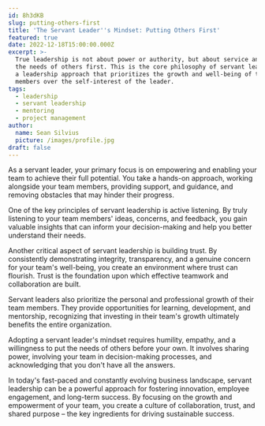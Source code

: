 ```yaml
---
id: 8h3dKB
slug: putting-others-first
title: 'The Servant Leader''s Mindset: Putting Others First'
featured: true
date: 2022-12-18T15:00:00.000Z
excerpt: >-
  True leadership is not about power or authority, but about service and putting
  the needs of others first. This is the core philosophy of servant leadership,
  a leadership approach that prioritizes the growth and well-being of team
  members over the self-interest of the leader.
tags:
  - leadership
  - servant leadership
  - mentoring
  - project management
author:
  name: Sean Silvius
  picture: /images/profile.jpg
draft: false
---
```


As a servant leader, your primary focus is on empowering and enabling your team to achieve their full potential. You take a hands-on approach, working alongside your team members, providing support, and guidance, and removing obstacles that may hinder their progress.

One of the key principles of servant leadership is active listening. By truly listening to your team members' ideas, concerns, and feedback, you gain valuable insights that can inform your decision-making and help you better understand their needs.

Another critical aspect of servant leadership is building trust. By consistently demonstrating integrity, transparency, and a genuine concern for your team's well-being, you create an environment where trust can flourish. Trust is the foundation upon which effective teamwork and collaboration are built.

Servant leaders also prioritize the personal and professional growth of their team members. They provide opportunities for learning, development, and mentorship, recognizing that investing in their team's growth ultimately benefits the entire organization.

Adopting a servant leader's mindset requires humility, empathy, and a willingness to put the needs of others before your own. It involves sharing power, involving your team in decision-making processes, and acknowledging that you don't have all the answers.

In today's fast-paced and constantly evolving business landscape, servant leadership can be a powerful approach for fostering innovation, employee engagement, and long-term success. By focusing on the growth and empowerment of your team, you create a culture of collaboration, trust, and shared purpose – the key ingredients for driving sustainable success.
